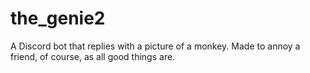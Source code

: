 # the_genie2

A Discord bot that replies with a picture of a monkey.
Made to annoy a friend, of course, as all good things are.
